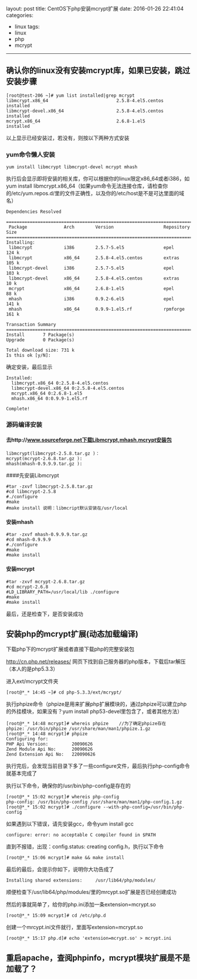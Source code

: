 layout: post
title: CentOS下php安装mcrypt扩展
date: 2016-01-26 22:41:04
categories:
- linux
tags:
- linux
- php
- mcrypt
---

## 确认你的linux没有安装mcrypt库，如果已安装，跳过安装步骤

```
[root@test-206 ~]# yum list installed|grep mcrypt
libmcrypt.x86_64                          2.5.8-4.el5.centos           installed
libmcrypt-devel.x86_64                    2.5.8-4.el5.centos           installed
mcrypt.x86_64                             2.6.8-1.el5                  installed
```
以上显示已经安装过，若没有，则按以下两种方式安装

### yum命令懒人安装

```
yum install libmcrypt libmcrypt-devel mcrypt mhash
```

执行后会显示即将安装的相关库，你可以根据你的linux限定x86_64或者i386，如yum install libmcrypt.x86_64（如果yum命令无法连接仓库，请检查你的/etc/yum.repos.d/里的文件正确性，以及你的/etc/host是不是可达里面的域名）

```
Dependencies Resolved

================================================================================
 Package              Arch        Version                   Repository     Size
================================================================================
Installing:
 libmcrypt            i386        2.5.7-5.el5               epel          124 k
 libmcrypt            x86_64      2.5.8-4.el5.centos        extras        105 k
 libmcrypt-devel      i386        2.5.7-5.el5               epel          103 k
 libmcrypt-devel      x86_64      2.5.8-4.el5.centos        extras         10 k
 mcrypt               x86_64      2.6.8-1.el5               epel           88 k
 mhash                i386        0.9.2-6.el5               epel          141 k
 mhash                x86_64      0.9.9-1.el5.rf            rpmforge      161 k

Transaction Summary
================================================================================
Install       7 Package(s)
Upgrade       0 Package(s)

Total download size: 731 k
Is this ok [y/N]:
```

确定安装，最后显示

```
Installed:
  libmcrypt.x86_64 0:2.5.8-4.el5.centos
  libmcrypt-devel.x86_64 0:2.5.8-4.el5.centos
  mcrypt.x86_64 0:2.6.8-1.el5
  mhash.x86_64 0:0.9.9-1.el5.rf

Complete!
```

### 源码编译安装

#### 去http://www.sourceforge.net下载Libmcrypt,mhash,mcrypt安装包 
```
libmcrypt(libmcrypt-2.5.8.tar.gz )：
mcrypt(mcrypt-2.6.8.tar.gz ):
mhash(mhash-0.9.9.9.tar.gz ):
```
####先安装Libmcrypt

```
#tar -zxvf libmcrypt-2.5.8.tar.gz
#cd libmcrypt-2.5.8
#./configure
#make
#make install 说明：libmcript默认安装在/usr/local 
```

#### 安装mhash

```
#tar -zxvf mhash-0.9.9.9.tar.gz
#cd mhash-0.9.9.9
#./configure
#make
#make install
```

#### 安装mcrypt

```
#tar -zxvf mcrypt-2.6.8.tar.gz
#cd mcrypt-2.6.8
#LD_LIBRARY_PATH=/usr/local/lib ./configure
#make
#make install
```

最后，还是检查下，是否安装成功

## 安装php的mcrypt扩展(动态加载编译)

下载php下的mcrypt扩展或者直接下载php的完整安装包

http://cn.php.net/releases/ 网页下找到自己服务器的php版本，下载后tar解压（本人的是php5.3.3）

进入ext/mcrypt文件夹

```
[root@*_* 14:45 ~]# cd php-5.3.3/ext/mcrypt/
```

执行phpize命令（phpize是用来扩展php扩展模块的，通过phpize可以建立php的外挂模块，如果没有？yum install php53-devel里包含了，或者其他方法）

```
[root@*_* 14:48 mcrypt]# whereis phpize    //为了确定phpize存在
phpize: /usr/bin/phpize /usr/share/man/man1/phpize.1.gz
[root@*_* 14:48 mcrypt]# phpize
Configuring for:
PHP Api Version:         20090626
Zend Module Api No:      20090626
Zend Extension Api No:   220090626
```

执行完后，会发现当前目录下多了一些configure文件，最后执行php-config命令就基本完成了

执行以下命令，确保你的/usr/bin/php-config是存在的

```
[root@*_* 15:02 mcrypt]# whereis php-config
php-config: /usr/bin/php-config /usr/share/man/man1/php-config.1.gz
[root@*_* 15:02 mcrypt]# ./configure --with-php-config=/usr/bin/php-config
```
如果遇到以下错误，请先安装gcc，命令yum install gcc
```
configure: error: no acceptable C compiler found in $PATH
```
直到不报错，出现：config.status: creating config.h，执行以下命令

```
[root@*_* 15:06 mcrypt]# make && make install
```
最后的最后，会提示你如下，说明你大功告成了

```
Installing shared extensions:     /usr/lib64/php/modules/
```
顺便检查下/usr/lib64/php/modules/里的mrcypt.so扩展是否已经创建成功

然后的事就简单了，给你的php.ini添加一条extension=mcrypt.so

```
[root@*_* 15:09 mcrypt]# cd /etc/php.d
```
创建一个mrcypt.ini文件就行，里面写extension=mcrypt.so

```
[root@*_* 15:17 php.d]# echo 'extension=mcrypt.so' > mcrypt.ini
```

## 重启apache，查阅phpinfo，mcrypt模块扩展是不是加载了？